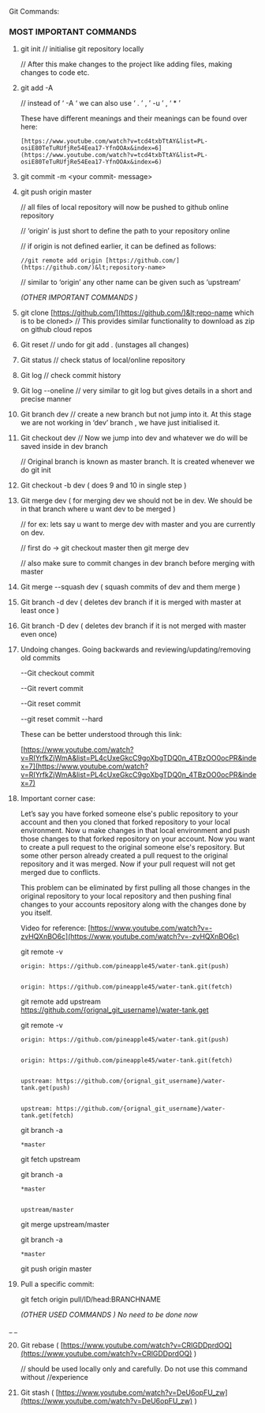 Git Commands:

### MOST IMPORTANT COMMANDS

1.  git init // initialise git repository locally

    // After this make changes to the project like adding files, making changes to code etc.

2.  git add -A

    // instead of ‘ -A ‘ we can also use ‘ . ’ , ’ -u ’ , ‘ \* ’

    These have different meanings and their meanings can be found over here:

        [https://www.youtube.com/watch?v=tcd4txbTtAY&list=PL-osiE80TeTuRUfjRe54Eea17-YfnOOAx&index=6](https://www.youtube.com/watch?v=tcd4txbTtAY&list=PL-osiE80TeTuRUfjRe54Eea17-YfnOOAx&index=6)

3.  git commit -m &lt;your commit- message>
4.  git push origin master

    // all files of local repository will now be pushed to github online repository

    // ‘origin’ is just short to define the path to your repository online

    // if origin is not defined earlier, it can be defined as follows:

        //git remote add origin [https://github.com/](https://github.com/)&lt;repository-name>

    // similar to ‘origin’ any other name can be given such as ‘upstream’

    _(OTHER IMPORTANT COMMANDS )_

5.  git clone [https://github.com/](https://github.com/)&lt;repo-name which is to be cloned> // This provides similar functionality to download as zip on github cloud repos
6.  Git reset // undo for git add . (unstages all changes)
7.  Git status // check status of local/online repository
8.  Git log // check commit history
9.  Git log --oneline // very similar to git log but gives details in a short and precise manner
10. Git branch dev // create a new branch but not jump into it. At this stage we are not working in ‘dev’ branch , we have just initialised it.
11. Git checkout dev // Now we jump into dev and whatever we do will be saved inside in dev branch

    // Original branch is known as master branch. It is created whenever we do git init

12. Git checkout -b dev ( does 9 and 10 in single step )
13. Git merge dev ( for merging dev we should not be in dev. We should be in that branch where u want dev to be merged )

    // for ex: lets say u want to merge dev with master and you are currently on dev.

    // first do → git checkout master then git merge dev

    // also make sure to commit changes in dev branch before merging with master

14. Git merge --squash dev ( squash commits of dev and them merge )
15. Git branch -d dev ( deletes dev branch if it is merged with master at least once )
16. Git branch -D dev ( deletes dev branch if it is not merged with master even once)
17. Undoing changes. Going backwards and reviewing/updating/removing old commits

    --Git checkout commit

    --Git revert commit

    --Git reset commit

    --git reset commit --hard

    These can be better understood through this link:

    [https://www.youtube.com/watch?v=RIYrfkZjWmA&list=PL4cUxeGkcC9goXbgTDQ0n_4TBzOO0ocPR&index=7](https://www.youtube.com/watch?v=RIYrfkZjWmA&list=PL4cUxeGkcC9goXbgTDQ0n_4TBzOO0ocPR&index=7)

18. Important corner case:

    Let’s say you have forked someone else's public repository to your account and then you cloned that forked repository to your local environment. Now u make changes in that local environment and push those changes to that forked repository on your account. Now you want to create a pull request to the original someone else's repository. But some other person already created a pull request to the original repository and it was merged. Now if your pull request will not get merged due to conflicts.

    This problem can be eliminated by first pulling all those changes in the original repository to your local repository and then pushing final changes to your accounts repository along with the changes done by you itself.

    Video for reference: [https://www.youtube.com/watch?v=-zvHQXnBO6c](https://www.youtube.com/watch?v=-zvHQXnBO6c)

    git remote -v

        origin: https://github.com/pineapple45/water-tank.git(push)


        origin: https://github.com/pineapple45/water-tank.git(fetch)

    git remote add upstream https://github.com/{orignal_git_username}/water-tank.get

    git remote -v

        origin: https://github.com/pineapple45/water-tank.git(push)


        origin: https://github.com/pineapple45/water-tank.git(fetch)


        upstream: https://github.com/{orignal_git_username}/water-tank.get(push)


        upstream: https://github.com/{orignal_git_username}/water-tank.get(fetch)

    git branch -a

        *master

    git fetch upstream

    git branch -a

        *master


        upstream/master

    git merge upstream/master

    git branch -a

        *master

    git push origin master

19. Pull a specific commit:

    git fetch origin pull/ID/head:BRANCHNAME

    _(OTHER USED COMMANDS ) No need to be done now_

\_ \_

20. Git rebase ( [https://www.youtube.com/watch?v=CRlGDDprdOQ](https://www.youtube.com/watch?v=CRlGDDprdOQ) )

    // should be used locally only and carefully. Do not use this command without //experience

21. Git stash ( [https://www.youtube.com/watch?v=DeU6opFU_zw](https://www.youtube.com/watch?v=DeU6opFU_zw) )
